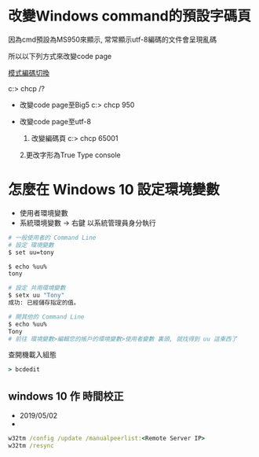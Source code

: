 # 改變Windows command的預設字碼頁

因為cmd預設為MS950來顯示, 常常顯示utf-8編碼的文件會呈現亂碼

所以以下列方式來改變code page

[模式編碼切換](https://viajamos.wordpress.com/2010/03/22/command-line-%E6%A8%A1%E5%BC%8F%E7%B7%A8%E7%A2%BC%E5%88%87%E6%8F%9B/)

c:\> chcp /?

- 改變code page至Big5
c:\> chcp 950

- 改變code page至utf-8
	1. 改變編碼頁
	c:\> chcp 65001

	2.更改字形為True Type console


# 怎麼在 Windows 10 設定環境變數

- 使用者環境變數
- 系統環境變數 -> 右鍵 以系統管理員身分執行


```sh
# 一般使用者的 Command Line
# 設定 環境變數
$ set uu=tony

$ echo %uu%
tony

# 設定 共用環境變數
$ setx uu "Tony"
成功: 已經儲存指定的值。

# 開其他的 Command Line
$ echo %uu%
Tony
# 前往 環境變數>編輯您的帳戶的環境變數>使用者變數 裏頭, 就找得到 uu 這東西了
```


查開機載入組態
```cmd
> bcdedit
```


## windows 10 作 時間校正

- 2019/05/02
-
```cmd
w32tm /config /update /manualpeerlist:<Remote Server IP>
w32tm /resync
```
